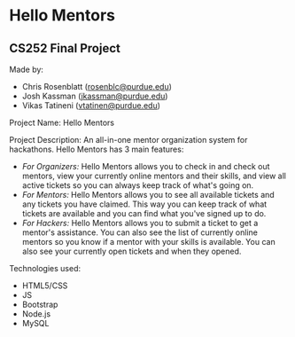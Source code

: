 # Hello Mentors
## CS252 Final Project

Made by: 
- Chris Rosenblatt (rosenblc@purdue.edu)
- Josh Kassman (jkassman@purdue.edu)
- Vikas Tatineni (vtatinen@purdue.edu)

Project Name: Hello Mentors

Project Description: An all-in-one mentor organization system for hackathons. Hello Mentors has 3 main features:
- _For Organizers:_ Hello Mentors allows you to check in and check out mentors, view your currently online mentors and their skills, and view all active tickets so you can always keep track of what's going on.
- _For Mentors:_ Hello Mentors allows you to see all available tickets and any tickets you have claimed. This way you can keep track of what tickets are available and you can find what you've signed up to do.
- _For Hackers:_ Hello Mentors allows you to submit a ticket to get a mentor's assistance. You can also see the list of currently online mentors so you know if a mentor with your skills is available. You can also see your currently open tickets and when they opened.

Technologies used: 
- HTML5/CSS
- JS
- Bootstrap
- Node.js
- MySQL